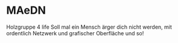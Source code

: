 # MAeDN
Holzgruppe 4 life
Soll mal ein Mensch ärger dich nicht werden, mit ordentlich Netzwerk und grafischer Oberfläche und so! 
